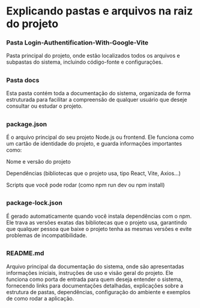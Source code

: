 # Explicando pastas e arquivos na raiz do projeto

### Pasta Login-Authentification-With-Google-Vite

Pasta principal do projeto, onde estão localizados todos os arquivos e subpastas do sistema, incluindo código-fonte e configurações.

##

### Pasta docs

Esta pasta contém toda a documentação do sistema, organizada de forma estruturada para facilitar a compreensão de qualquer usuário que deseje consultar ou estudar o projeto.

##


### package.json

É o arquivo principal do seu projeto Node.js ou frontend. Ele funciona como um cartão de identidade do projeto, e guarda informações importantes como:

Nome e versão do projeto

Dependências (bibliotecas que o projeto usa, tipo React, Vite, Axios…)

Scripts que você pode rodar (como npm run dev ou npm install)

##

### package-lock.json

É gerado automaticamente quando você instala dependências com o npm.
Ele trava as versões exatas das bibliotecas que o projeto usa, garantindo que qualquer pessoa que baixe o projeto tenha as mesmas versões e evite problemas de incompatibilidade.

##

### README.md

Arquivo principal da documentação do sistema, onde são apresentadas informações iniciais, instruções de uso e visão geral do projeto.
Ele funciona como porta de entrada para quem deseja entender o sistema, fornecendo links para documentações detalhadas, explicações sobre a estrutura de pastas, dependências, configuração do ambiente e exemplos de como rodar a aplicação.

